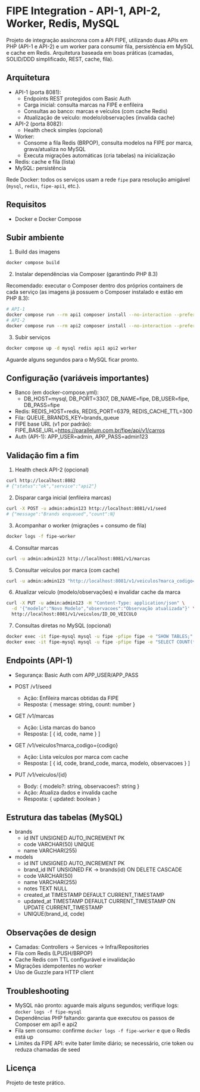 # FIPE Integration - API-1, API-2, Worker, Redis, MySQL

Projeto de integração assíncrona com a API FIPE, utilizando duas APIs em PHP (API-1 e API-2) e um worker para consumir fila, persistência em MySQL e cache em Redis. Arquitetura baseada em boas práticas (camadas, SOLID/DDD simplificado, REST, cache, fila).

## Arquitetura
- API-1 (porta 8081):
  - Endpoints REST protegidos com Basic Auth
  - Carga inicial: consulta marcas na FIPE e enfileira
  - Consultas ao banco: marcas e veículos (com cache Redis)
  - Atualização de veículo: modelo/observações (invalida cache)
- API-2 (porta 8082):
  - Health check simples (opcional)
- Worker:
  - Consome a fila Redis (BRPOP), consulta modelos na FIPE por marca, grava/atualiza no MySQL
  - Executa migrações automáticas (cria tabelas) na inicialização
- Redis: cache e fila (lista)
- MySQL: persistência

Rede Docker: todos os serviços usam a rede `fipe` para resolução amigável (`mysql`, `redis`, `fipe-api1`, etc.).

## Requisitos
- Docker e Docker Compose

## Subir ambiente
1. Build das imagens

```bash
docker compose build
```

2. Instalar dependências via Composer (garantindo PHP 8.3)

Recomendado: executar o Composer dentro dos próprios containers de cada serviço (as imagens já possuem o Composer instalado e estão em PHP 8.3):

```bash
# API-1
docker compose run --rm api1 composer install --no-interaction --prefer-dist
# API-2
docker compose run --rm api2 composer install --no-interaction --prefer-dist
```
3. Subir serviços

```bash
docker compose up -d mysql redis api1 api2 worker
```

Aguarde alguns segundos para o MySQL ficar pronto.

## Configuração (variáveis importantes)
- Banco (em docker-compose.yml):
  - DB_HOST=mysql, DB_PORT=3307, DB_NAME=fipe, DB_USER=fipe, DB_PASS=fipe
- Redis: REDIS_HOST=redis, REDIS_PORT=6379, REDIS_CACHE_TTL=300
- Fila: QUEUE_BRANDS_KEY=brands_queue
- FIPE base URL (v1 por padrão): FIPE_BASE_URL=https://parallelum.com.br/fipe/api/v1/carros
- Auth (API-1): APP_USER=admin, APP_PASS=admin123

## Validação fim a fim

1. Health check API-2 (opcional)

```bash
curl http://localhost:8082
# {"status":"ok","service":"api2"}
```

2. Disparar carga inicial (enfileira marcas)

```bash
curl -X POST -u admin:admin123 http://localhost:8081/v1/seed
# {"message":"Brands enqueued","count":N}
```

3. Acompanhar o worker (migrações + consumo de fila)

```bash
docker logs -f fipe-worker
```

4. Consultar marcas

```bash
curl -u admin:admin123 http://localhost:8081/v1/marcas
```

5. Consultar veículos por marca (com cache)

```bash
curl -u admin:admin123 "http://localhost:8081/v1/veiculos?marca_codigo=59"
```

6. Atualizar veículo (modelo/observações) e invalidar cache da marca

```bash
curl -X PUT -u admin:admin123 -H "Content-Type: application/json" \
  -d '{"modelo":"Novo Modelo","observacoes":"Observação atualizada"}' \
  http://localhost:8081/v1/veiculos/ID_DO_VEICULO
```

7. Consultas diretas no MySQL (opcional)

```bash
docker exec -it fipe-mysql mysql -u fipe -pfipe fipe -e "SHOW TABLES;"
docker exec -it fipe-mysql mysql -u fipe -pfipe fipe -e "SELECT COUNT(*) brands FROM brands; SELECT COUNT(*) models FROM models;"
```

## Endpoints (API-1)
- Segurança: Basic Auth com APP_USER/APP_PASS

- POST /v1/seed
  - Ação: Enfileira marcas obtidas da FIPE
  - Resposta: { message: string, count: number }

- GET /v1/marcas
  - Ação: Lista marcas do banco
  - Resposta: [ { id, code, name } ]

- GET /v1/veiculos?marca_codigo={codigo}
  - Ação: Lista veículos por marca com cache
  - Resposta: [ { id, code, brand_code, marca, modelo, observacoes } ]

- PUT /v1/veiculos/{id}
  - Body: { modelo?: string, observacoes?: string }
  - Ação: Atualiza dados e invalida cache
  - Resposta: { updated: boolean }

## Estrutura das tabelas (MySQL)
- brands
  - id INT UNSIGNED AUTO_INCREMENT PK
  - code VARCHAR(50) UNIQUE
  - name VARCHAR(255)
- models
  - id INT UNSIGNED AUTO_INCREMENT PK
  - brand_id INT UNSIGNED FK -> brands(id) ON DELETE CASCADE
  - code VARCHAR(50)
  - name VARCHAR(255)
  - notes TEXT NULL
  - created_at TIMESTAMP DEFAULT CURRENT_TIMESTAMP
  - updated_at TIMESTAMP DEFAULT CURRENT_TIMESTAMP ON UPDATE CURRENT_TIMESTAMP
  - UNIQUE(brand_id, code)

## Observações de design
- Camadas: Controllers -> Services -> Infra/Repositories
- Fila com Redis (LPUSH/BRPOP)
- Cache Redis com TTL configurável e invalidação
- Migrações idempotentes no worker
- Uso de Guzzle para HTTP client

## Troubleshooting
- MySQL não pronto: aguarde mais alguns segundos; verifique logs: `docker logs -f fipe-mysql`
- Dependências PHP faltando: garanta que executou os passos de Composer em api1 e api2
- Fila sem consumo: confirme `docker logs -f fipe-worker` e que o Redis está up
- Limites da FIPE API: evite bater limite diário; se necessário, crie token ou reduza chamadas de seed

## Licença
Projeto de teste prático.
